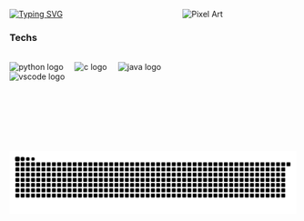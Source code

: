 [![Typing SVG](https://readme-typing-svg.demolab.com?font=Fira+Code&pause=1000&color=6793F7&width=435&lines=Hi%2C+everyone!+I'm+Mischa+Jampen.;Welcome+to+my+Github+profile!+)](https://git.io/typing-svg)
<img src="https://66.media.tumblr.com/43ff1ae84968ffd84606207e9995a78e/tumblr_py4mvbGe6h1tgo74ho1_1280.gif" alt ="Pixel Art" align = "right" height="250" width="200">


### Techs
<div style="display: inline_block"><br>
  <img src="https://cdn.jsdelivr.net/gh/devicons/devicon/icons/python/python-original.svg" height="70" alt="python logo"  />
  <img width="12" />
  <img src="https://cdn.jsdelivr.net/gh/devicons/devicon/icons/c/c-original.svg" height="70" alt="c logo"  />
  <img width="12" />
  <img src="https://cdn.jsdelivr.net/gh/devicons/devicon/icons/java/java-original.svg" height="70" alt="java logo"  />
  <img width="12" />
  <img src="https://cdn.jsdelivr.net/gh/devicons/devicon/icons/vscode/vscode-original.svg" height="70" alt="vscode logo"  />
</div><br>
<picture>
  <source media="(prefers-color-scheme: dark)" srcset="https://raw.githubusercontent.com/JMischa/JMischa/output/github-snake-dark.svg" />
  <source media="(prefers-color-scheme: light)" srcset="https://raw.githubusercontent.com/JMischa/JMischa/output/github-snake.svg" />
  <img alt="github-snake" src="https://raw.githubusercontent.com/JMischa/JMischa/output/github-snake.svg" />
</picture>

